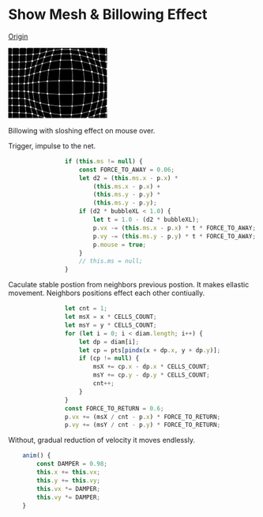 Show Mesh & Billowing Effect
===

[Origin](https://codepen.io/tmrDevelops/pen/yoemmz)

![](2017-11-20-14-40-51.png)

Billowing with sloshing effect on mouse over.

Trigger, impulse to the net.
``` js
                if (this.ms != null) {
                    const FORCE_TO_AWAY = 0.06;
                    let d2 = (this.ms.x - p.x) *
                        (this.ms.x - p.x) +
                        (this.ms.y - p.y) *
                        (this.ms.y - p.y);
                    if (d2 * bubbleXL < 1.0) {
                        let t = 1.0 - (d2 * bubbleXL);
                        p.vx -= (this.ms.x - p.x) * t * FORCE_TO_AWAY;
                        p.vy -= (this.ms.y - p.y) * t * FORCE_TO_AWAY;
                        p.mouse = true;
                    }
                    // this.ms = null;
                }
```

Caculate stable postion from neighbors previous postion.
It makes ellastic movement.
Neighbors positions effect each other contiually.

``` js
                let cnt = 1;
                let msX = x * CELLS_COUNT;
                let msY = y * CELLS_COUNT;
                for (let i = 0; i < diam.length; i++) {
                    let dp = diam[i];
                    let cp = pts[pindx(x + dp.x, y + dp.y)];
                    if (cp != null) {
                        msX += cp.x - dp.x * CELLS_COUNT;
                        msY += cp.y - dp.y * CELLS_COUNT;
                        cnt++;
                    }
                }
                const FORCE_TO_RETURN = 0.6;
                p.vx += (msX / cnt - p.x) * FORCE_TO_RETURN;
                p.vy += (msY / cnt - p.y) * FORCE_TO_RETURN;
```

Without, gradual reduction of velocity it moves endlessly.

``` js
    anim() {
        const DAMPER = 0.98;
        this.x += this.vx;
        this.y += this.vy;
        this.vx *= DAMPER;
        this.vy *= DAMPER;
    }
```
